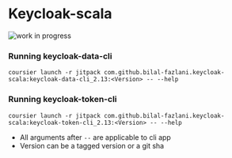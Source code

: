 # Keycloak-scala

![work in progress](https://www.listscarl.it/wp-content/uploads/2019/08/Work-in-progress.png)

### Running keycloak-data-cli

```
coursier launch -r jitpack com.github.bilal-fazlani.keycloak-scala:keycloak-data-cli_2.13:<Version> -- --help
```

### Running keycloak-token-cli

```
coursier launch -r jitpack com.github.bilal-fazlani.keycloak-scala:keycloak-token-cli_2.13:<Version> -- --help
```

- All arguments after `--` are applicable to cli app
- Version can be a tagged version or a git sha